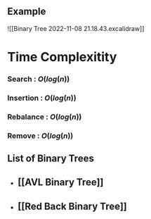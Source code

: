 ## Example
 ![[Binary Tree 2022-11-08 21.18.43.excalidraw]]

# Time Complexitity

### Search : $O(log(n))$
### Insertion : $O(log(n))$
### Rebalance : $O(log(n))$
### Remove : $O(log(n))$

## List of Binary Trees

- ## [[AVL Binary Tree]]
- ## [[Red Back Binary Tree]]
